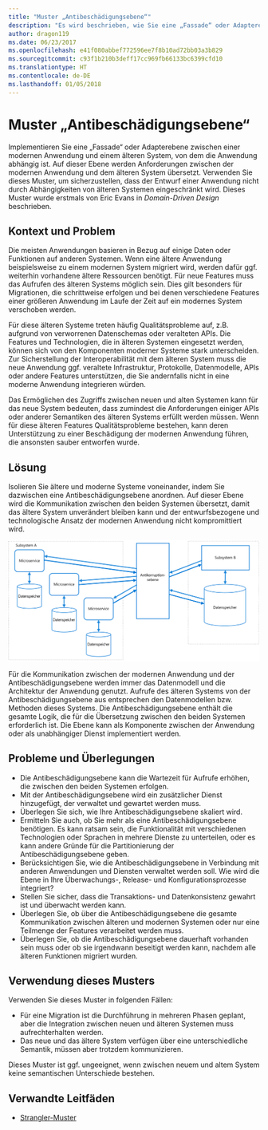 ```yaml
---
title: "Muster „Antibeschädigungsebene“"
description: "Es wird beschrieben, wie Sie eine „Fassade“ oder Adapterebene zwischen einer modernen Anwendung und einem älteren System implementieren."
author: dragon119
ms.date: 06/23/2017
ms.openlocfilehash: e41f080abbef772596ee7f8b10ad72bb03a3b829
ms.sourcegitcommit: c93f1b210b3deff17cc969fb66133bc6399cfd10
ms.translationtype: HT
ms.contentlocale: de-DE
ms.lasthandoff: 01/05/2018
---
```

# <a name="anti-corruption-layer-pattern"></a>Muster „Antibeschädigungsebene“

Implementieren Sie eine „Fassade“ oder Adapterebene zwischen einer modernen Anwendung und einem älteren System, von dem die Anwendung abhängig ist. Auf dieser Ebene werden Anforderungen zwischen der modernen Anwendung und dem älteren System übersetzt. Verwenden Sie dieses Muster, um sicherzustellen, dass der Entwurf einer Anwendung nicht durch Abhängigkeiten von älteren Systemen eingeschränkt wird. Dieses Muster wurde erstmals von Eric Evans in *Domain-Driven Design* beschrieben.

## <a name="context-and-problem"></a>Kontext und Problem

Die meisten Anwendungen basieren in Bezug auf einige Daten oder Funktionen auf anderen Systemen. Wenn eine ältere Anwendung beispielsweise zu einem modernen System migriert wird, werden dafür ggf. weiterhin vorhandene ältere Ressourcen benötigt. Für neue Features muss das Aufrufen des älteren Systems möglich sein. Dies gilt besonders für Migrationen, die schrittweise erfolgen und bei denen verschiedene Features einer größeren Anwendung im Laufe der Zeit auf ein modernes System verschoben werden.

Für diese älteren Systeme treten häufig Qualitätsprobleme auf, z.B. aufgrund von verworrenen Datenschemas oder veralteten APIs. Die Features und Technologien, die in älteren Systemen eingesetzt werden, können sich von den Komponenten moderner Systeme stark unterscheiden. Zur Sicherstellung der Interoperabilität mit dem älteren System muss die neue Anwendung ggf. veraltete Infrastruktur, Protokolle, Datenmodelle, APIs oder andere Features unterstützen, die Sie andernfalls nicht in eine moderne Anwendung integrieren würden.

Das Ermöglichen des Zugriffs zwischen neuen und alten Systemen kann für das neue System bedeuten, dass zumindest die Anforderungen einiger APIs oder anderer Semantiken des älteren Systems erfüllt werden müssen. Wenn für diese älteren Features Qualitätsprobleme bestehen, kann deren Unterstützung zu einer Beschädigung der modernen Anwendung führen, die ansonsten sauber entworfen wurde. 

## <a name="solution"></a>Lösung

Isolieren Sie ältere und moderne Systeme voneinander, indem Sie dazwischen eine Antibeschädigungsebene anordnen. Auf dieser Ebene wird die Kommunikation zwischen den beiden Systemen übersetzt, damit das ältere System unverändert bleiben kann und der entwurfsbezogene und technologische Ansatz der modernen Anwendung nicht kompromittiert wird.

![](./_images/anti-corruption-layer.png) 

Für die Kommunikation zwischen der modernen Anwendung und der Antibeschädigungsebene werden immer das Datenmodell und die Architektur der Anwendung genutzt. Aufrufe des älteren Systems von der Antibeschädigungsebene aus entsprechen den Datenmodellen bzw. Methoden dieses Systems. Die Antibeschädigungsebene enthält die gesamte Logik, die für die Übersetzung zwischen den beiden Systemen erforderlich ist. Die Ebene kann als Komponente zwischen der Anwendung oder als unabhängiger Dienst implementiert werden.

## <a name="issues-and-considerations"></a>Probleme und Überlegungen

- Die Antibeschädigungsebene kann die Wartezeit für Aufrufe erhöhen, die zwischen den beiden Systemen erfolgen.
- Mit der Antibeschädigungsebene wird ein zusätzlicher Dienst hinzugefügt, der verwaltet und gewartet werden muss.
- Überlegen Sie sich, wie Ihre Antibeschädigungsebene skaliert wird.
- Ermitteln Sie auch, ob Sie mehr als eine Antibeschädigungsebene benötigen. Es kann ratsam sein, die Funktionalität mit verschiedenen Technologien oder Sprachen in mehrere Dienste zu unterteilen, oder es kann andere Gründe für die Partitionierung der Antibeschädigungsebene geben.
- Berücksichtigen Sie, wie die Antibeschädigungsebene in Verbindung mit anderen Anwendungen und Diensten verwaltet werden soll. Wie wird die Ebene in Ihre Überwachungs-, Release- und Konfigurationsprozesse integriert?
- Stellen Sie sicher, dass die Transaktions- und Datenkonsistenz gewahrt ist und überwacht werden kann.
- Überlegen Sie, ob über die Antibeschädigungsebene die gesamte Kommunikation zwischen älteren und modernen Systemen oder nur eine Teilmenge der Features verarbeitet werden muss. 
- Überlegen Sie, ob die Antibeschädigungsebene dauerhaft vorhanden sein muss oder ob sie irgendwann beseitigt werden kann, nachdem alle älteren Funktionen migriert wurden.

## <a name="when-to-use-this-pattern"></a>Verwendung dieses Musters

Verwenden Sie dieses Muster in folgenden Fällen:

- Für eine Migration ist die Durchführung in mehreren Phasen geplant, aber die Integration zwischen neuen und älteren Systemen muss aufrechterhalten werden.
- Das neue und das ältere System verfügen über eine unterschiedliche Semantik, müssen aber trotzdem kommunizieren.

Dieses Muster ist ggf. ungeeignet, wenn zwischen neuem und altem System keine semantischen Unterschiede bestehen. 

## <a name="related-guidance"></a>Verwandte Leitfäden

- [Strangler-Muster][strangler]

[strangler]: ./strangler.md
